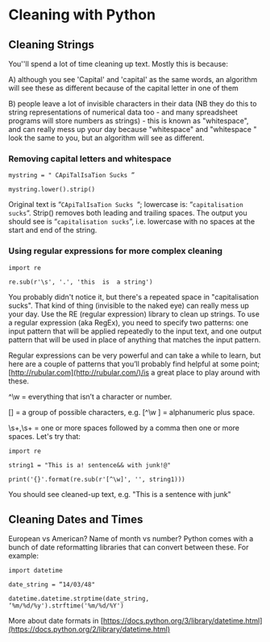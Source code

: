 # Cleaning with Python

## Cleaning Strings

You''ll spend a lot of time cleaning up text. Mostly this is because:

A\) although you see 'Capital' and 'capital' as the same words, an algorithm will see these as different because of the capital letter in one of them

B\) people leave a lot of invisible characters in their data \(NB they do this to string representations of numerical data too - and many spreadsheet programs will store numbers as strings\) - this is known as "whitespace", and can really mess up your day because "whitespace" and "whitespace " look the same to you, but an algorithm will see as different.

### Removing capital letters and whitespace

`mystring = " CApiTalIsaTion Sucks ”`

`mystring.lower().strip()`

Original text is “`CApiTalIsaTion Sucks `“; lowercase is: “` capitalisation sucks `“. Strip\(\) removes both leading and trailing spaces. The output you should see is “`capitalisation sucks`”, i.e. lowercase with no spaces at the start and end of the string. 

### Using regular expressions for more complex cleaning

`import re`

`re.sub(r'\s', '.', 'this  is  a string')`

You probably didn't notice it, but there's a repeated space in "capitalisation  sucks".  That kind of thing \(invisible to the naked eye\) can really mess up your day.  Use the RE \(regular expression\) library to clean up strings. To use a regular expression \(aka RegEx\), you need to specify two patterns: one input pattern that will be applied repeatedly to the input text, and one output pattern that will be used in place of anything that matches the input pattern. 

Regular expressions can be very powerful and can take a while to learn, but here are a couple of patterns that you’ll probably find helpful at some point; [http://rubular.com](http://rubular.com/)/is a great place to play around with these.

^\w = everything that isn’t a character or number.

\[\] = a group of possible characters, e.g. \[^\w \] = alphanumeric plus space.

\s+,\s+ = one or more spaces followed by a comma then one or more spaces. Let's try that:

`import re`

`string1 = "This is a! sentence&& with junk!@"`

`print('{}'.format(re.sub(r'[^\w]', '', string1)))`

You should see cleaned-up text, e.g. "This is a sentence with junk"

## Cleaning Dates and Times

European vs American? Name of month vs number? Python comes with a bunch of date reformatting libraries that can convert between these. For example:

`import datetime`

`date_string = “14/03/48"`

`datetime.datetime.strptime(date_string, ‘%m/%d/%y').strftime('%m/%d/%Y')`

More about date formats in [https://docs.python.org/3/library/datetime.html](https://docs.python.org/2/library/datetime.html)

